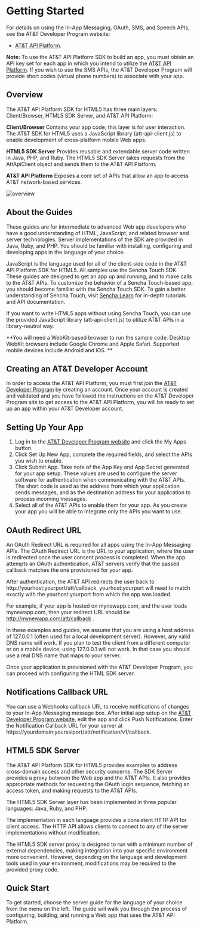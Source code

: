 Getting Started
=======
For details on using the In-App Messaging, OAuth, SMS, and Speech APIs, see the AT&T Developer Program website:

 - [AT&T API Platform](https://developer.att.com/).

**Note:** To use the AT&T API Platform SDK to build an app, you must obtain an API key set for each app in which you intend to utilize the [AT&T API Platform](https://developer.att.com/docs). If you wish to use the SMS APIs, the AT&T Developer Program will provide short codes (virtual phone numbers) to associate with your app.

Overview
---

The AT&T API Platform SDK for HTML5 has three main layers: Client/Browser, HTML5 SDK Server, and AT&T API Platform:

**Client/Browser** Contains your app code; this layer is for user interaction. The AT&T SDK for HTML5 uses a JavaScript library (att-api-client.js) to enable development of cross-platform mobile Web apps. 

**HTML5 SDK Server** Provides reusable and extendable server code written in Java, PHP, and Ruby. The HTML5 SDK Server takes requests from the AttApiClient object and sends them to the AT&T API Platform.


**AT&T API Platform** Exposes a core set of APIs that allow an app to access AT&T network-based services.

![overview](resources/images/att-overview.png)


About the Guides
---

These guides are for intermediate to advanced Web app developers who have a good understanding of HTML, JavaScript, and related browser and server technologies. Server implementations of the SDK are provided in Java, Ruby, and PHP. You should be familiar with installing, configuring and developing apps in the language of your choice.

JavaScript is the language used for all of the client-side code in the AT&T API Platform SDK for HTML5. All samples use the Sencha Touch SDK. These guides are designed to get an app up and running, and to make calls to the AT&T APIs. To customize the behavior of a Sencha Touch-based app, you should become familiar with the Sencha Touch SDK. To gain a better understanding of Sencha Touch, visit [Sencha Learn](http://www.sencha.com/) for in-depth tutorials and API documentation.

If you want to write HTML5 apps without using Sencha Touch, you can use the provided JavaScript library (att-api-client.js) to utilize AT&T APIs in a library-neutral way.

**You will need a WebKit-based browser to run the sample code. Desktop WebKit browsers include Google Chrome and Apple Safari. Supported mobile devices include Android and iOS. **


Creating an AT&T Developer Account
---

In order to access the AT&T API Platform, you must first join the [AT&T Developer Program](https://developer.att.com) by creating an account. Once your account is created and validated and you have followed the instructions on the AT&T Developer Program site to get access to the AT&T API Platform, you will be ready to set up an app within your AT&T Developer account. 


Setting Up Your App
----

1.	Log in to the [AT&T Developer Program website](https://developer.att.com) and click the My Apps button.
2.	Click Set Up New App, complete the required fields, and select the APIs you wish to enable.
3.	Click Submit App. Take note of the App Key and App Secret generated for your app setup. 
These values are used to configure the server software for authentication when communicating with the AT&T APIs. The short code is used as the address from which your application sends messages, and as the destination address for your application to process incoming messages.  
5.	Select all of the AT&T APIs to enable them for your app. As you create your app you will be able to integrate only the APIs you want to use.


OAuth Redirect URL
---

An OAuth Redirect URL is required for all apps using the In-App Messaging APIs. The OAuth Redirect URL is the URL to your application, where the user is redirected once the user consent process is completed. When the app attempts an OAuth authentication, AT&T servers verify that the passed callback matches the one provisioned for your app.

After authentication, the AT&T API redirects the user back to http://yourhost:yourport/att/callback, yourhost:yourport will need to match exactly with the yourhost:yourport from which the app was loaded.

For example, if your app is hosted on mynewapp.com, and the user loads mynewapp.com, then your redirect URL should be http://mynewapp.com/att/callback .

In these examples and guides, we assume that you are using a host address of 127.0.0.1 (often used for a local development server). However, any valid DNS name will work. If you plan to test the client from a different computer or on a mobile device, using 127.0.0.1 will not work. In that case you should use a real DNS name that maps to your server.

Once your application is provisioned with the AT&T Developer Program, you can proceed with configuring the HTML SDK server.

Notifications Callback URL
---
You can use a Webhooks callback URL to receive notifications of changes to your In-App Messaging message box. After initial app setup on the [AT&T Developer Program website](https://developer.att.com), edit the app and click Push Notifications.  Enter the Notification Callback URL for your server at https://yourdomain:yoursslport/att/notification/v1/callback.

HTML5 SDK Server
----

The AT&T API Platform SDK for HTML5 provides examples to address cross-domain access and other security concerns. The SDK Server provides a proxy between the Web app and the AT&T APIs. It also provides appropriate methods for requesting the OAuth login sequence, fetching an access token, and making requests to the AT&T APIs.

The HTML5 SDK Server layer has been implemented in three popular languages: Java, Ruby, and PHP.

The implementation in each language provides a consistent HTTP API for client access. The HTTP API allows clients to connect to any of the server implementations without modification.

The HTML5 SDK server proxy is designed to run with a minimum number of external dependencies, making integration into your specific environment more convenient. However, depending on the language and development tools used in your environment, modifications may be required to the provided proxy code.


Quick Start
---

To get started, choose the server guide for the language of your choice from the menu on the left. The guide will walk you through the process of configuring, building, and running a Web app that uses the AT&T API Platform.
